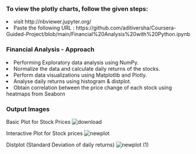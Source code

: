 ### To view the plotly charts, follow the given steps:
<li>visit http://nbviewer.jupyter.org/</li>
<li>Paste the following URL : https://github.com/aditiversha/Coursera-Guided-Project/blob/main/Financial%20Analysis%20with%20Python.ipynb</li>

### Financial Analysis - Approach
<li>	Performing Exploratory data analysis using NumPy.</li>
<li>	Normalize the data and calculate daily returns of the stocks.</li>
<li>	Perform data visualizations using Matplotlib and Plotly.</li>
<li>	Analyse daily returns using histogram & distplot.</li>
<li>	Obtain correlation between the price change of each stock using heatmaps from Seaborn</li>

### Output Images
Basic Plot for Stock Prices
![download](https://user-images.githubusercontent.com/78731243/119053955-731e9c00-b9e4-11eb-8de3-4129c6e306a3.png)


Interactive Plot for Stock prices
![newplot](https://user-images.githubusercontent.com/78731243/119053298-82511a00-b9e3-11eb-8054-998ec447eaa0.png)

Distplot (Standard Deviation of daily returns)
![newplot (1)](https://user-images.githubusercontent.com/78731243/119053296-81b88380-b9e3-11eb-8b3a-c28cda404e0b.png)
